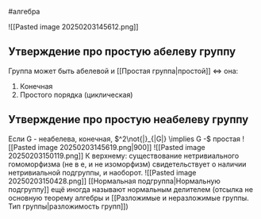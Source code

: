 #алгебра 


![[Pasted image 20250203145612.png]]
## Утверждение про простую абелеву группу
Группа может быть абелевой и [[Простая группа|простой]] $\iff$ она:
1) Конечная
2) Простого порядка (циклическая)

## Утверждение про простую неабелеву группу
Если G - неабелева, конечная, $^2\not{|}_{|G|} \implies G -$ простая
![[Pasted image 20250203145619.png|900]]
![[Pasted image 20250203150119.png]]
К верхнему: существование нетривиального гомоморфизма (не в e, и не изоморфизм) свидетельствует о наличии нетривиальной подгруппы, и наоборот.
![[Pasted image 20250203150428.png]]
[[Нормальная подгруппа|Нормальную подгруппу]] ещё иногда называют нормальным делителем (отсылка не основную теорему алгебры и [[Разложимые и неразложимые группы. Тип группы|разложимость групп]])